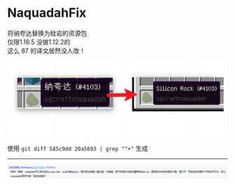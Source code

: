 # NaquadahFix
将纳夸达替换为硅岩的资源包  
仅限1.16.5 没做1.12.2的  
这么 87 的译文居然没人改！

![](docs/2.png)

使用 `git diff 585c9dd 20a5693 | grep "^+"` 生成

---
![](docs/1.png)

